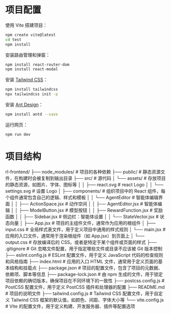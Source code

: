 # 项目配置

使用 Vite 搭建项目：
```bash
npm create vite@latest
cd test
npm install
```

安装路由管理和弹窗：
```bash
npm install react-router-dom
npm install react-modal
```

安装 [Tailwind CSS](https://tailwindcss.com/docs/installation)：
```bash
npm install tailwindcss
npx tailwindcss init -p
```

安装 [Ant Design](https://ant.design/docs/react/use-with-vite-cn)：
```bash
npm install antd --save
```

运行网页：
```bash
npm run dev
```

# 项目结构

rl-frontend/
├── node_modules/ # 项目的各种依赖
├── public/ # 静态资源文件，在构建时会被复制到输出目录
├── src/ # 源代码
│       └── assets/ # 存放项目的静态资源，如图片、字体、图标等
│       │         ├── react.svg # react Logo
│       │         └── settings.svg # 设置 Logo
│       ├── components/ # 组织项目中的 React 组件，每个组件通常包含自己的逻辑、样式和模板
│       │         └── AgentEditor # 智能体编辑界面
│       │                       ├── ActionSpace.jsx # 动作空间
│       │                       ├── AgentEditor.jsx # 智能体编辑
│       │                       ├── ModelButton.jsx # 模型按钮
│       │                       ├── RewardFunction.jsx # 奖励函数
│       │                       ├── Sidebar.jsx # 侧边栏：智能体设置
│       │                       └── StateVector.jsx # 状态向量
│       ├── App.jsx # 项目的主组件文件，通常作为应用的根组件
│       ├── input.css # 全局样式表文件，用于定义项目中通用的样式规则
│       └── main.jsx # 应用的入口文件，通常用于渲染根组件（如 App.jsx）到页面上
│       └── output.css # 存放编译后的 CSS，或者是特定于某个组件或页面的样式
├── .gitignore # Git 忽略文件配置，用于指定哪些文件或目录不应该被 Git 版本控制
├── eslint.config.js # ESLint 配置文件，用于定义 JavaScript 代码的检查规则和风格指南
├── index.html # 应用的入口 HTML 文件，通常用于定义页面的基本结构和挂载点
├── package.json # 项目的配置文件，包含了项目的元数据、依赖项、脚本等信息
├── package-lock.json # 由 npm 生成的文件，用于锁定项目依赖的确切版本，确保项目在不同环境下的一致性
├── postcss.config.js # PostCSS 配置文件，用于定义 PostCSS 插件和处理器的配置
├── README.md # 项目的说明文件
├── tailwind.config.js # Tailwind CSS 配置文件，用于自定义 Tailwind CSS 框架的默认值，如颜色、间距、字体大小等
└── vite.config.js # Vite 的配置文件，用于定义构建、开发服务器、插件等配置选项